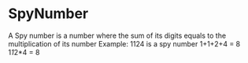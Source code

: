 # SpyNumber
A Spy number is a number where the sum of its digits equals to the multiplication of its number
Example:
 1124 is a spy number
 1+1+2+4 = 8
 1*1*2*4 = 8
